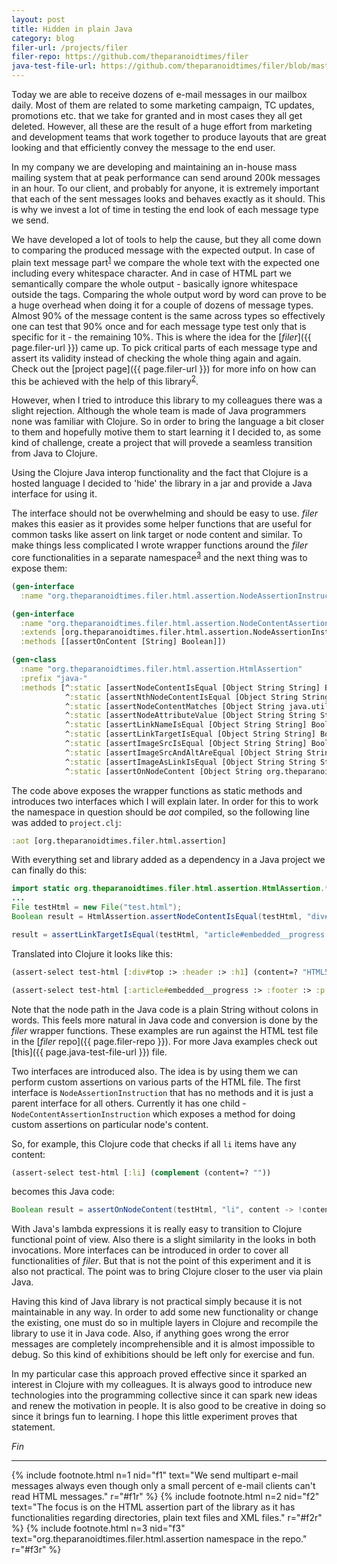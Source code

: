 ```yaml
---
layout: post
title: Hidden in plain Java
category: blog
filer-url: /projects/filer
filer-repo: https://github.com/theparanoidtimes/filer
java-test-file-url: https://github.com/theparanoidtimes/filer/blob/master/java/FilerMain.java
---
```


Today we are able to receive dozens of e-mail messages in our mailbox daily.
Most of them are related to some marketing campaign, TC updates, promotions etc.
that we take for granted and in most cases they all get deleted. However, all
these are the result of a huge effort from marketing and development teams that
work together to produce layouts that are great looking and that efficiently
convey the message to the end user.

In my company we are developing and maintaining an in-house mass mailing system
that at peak performance can send around 200k messages in an hour. To our client,
and probably for anyone, it is extremely important that each of the sent
messages looks and behaves exactly as it should. This is why we invest a lot of
time in testing the end look of each message type we send.

We have developed a lot of tools to help the cause, but they all come down to
comparing the produced message with the expected output. In case of plain text
message part<sup id="f1r">[1](#f1)</sup> we compare the whole text with the
expected one including every whitespace character. And in case of HTML part we
semantically compare the whole output - basically ignore whitespace outside the
tags. Comparing the whole output word by word can prove to be a huge overhead
when doing it for a couple of dozens of message types. Almost 90% of the message
content is the same across types so effectively one can test that 90% once and
for each message type test only that is specific for it - the remaining 10%.
This is where the idea for the [*filer*]({{ page.filer-url }}) came up. To pick
critical parts of each message type and assert its validity instead of checking
the whole thing again and again. Check out the [project page]({{ page.filer-url }})
for more info on how can this be achieved with the help of this
library<sup id="f2r">[2](#f2)</sup>.

However, when I tried to introduce this library to my colleagues there was a
slight rejection. Although the whole team is made of Java programmers none was
familiar with Clojure. So in order to bring the language a bit closer to them
and hopefully motive them to start learning it I decided to, as some kind of
challenge, create a project that will provede a seamless transition from Java to
Clojure.

Using the Clojure Java interop functionality and the fact that Clojure is a
hosted language I decided to 'hide' the library in a jar and provide a Java
interface for using it.

The interface should not be overwhelming and should be easy to use. *filer* makes
this easier as it provides some helper functions that are useful for common tasks
like assert on link target or node content and similar. To make things less
complicated I wrote wrapper functions around the *filer* core functionalities in
a separate namespace<sup id="f3r">[3](#f3)</sup> and the next thing was to expose
them:

``` clojure
(gen-interface
  :name "org.theparanoidtimes.filer.html.assertion.NodeAssertionInstruction")

(gen-interface
  :name "org.theparanoidtimes.filer.html.assertion.NodeContentAssertionInstruction"
  :extends [org.theparanoidtimes.filer.html.assertion.NodeAssertionInstruction]
  :methods [[assertOnContent [String] Boolean]])

(gen-class
  :name "org.theparanoidtimes.filer.html.assertion.HtmlAssertion"
  :prefix "java-"
  :methods [^:static [assertNodeContentIsEqual [Object String String] Boolean]
            ^:static [assertNthNodeContentIsEqual [Object String String Integer] Boolean]
            ^:static [assertNodeContentMatches [Object String java.util.regex.Pattern] Boolean]
            ^:static [assertNodeAttributeValue [Object String String String] Boolean]
            ^:static [assertLinkNameIsEqual [Object String String] Boolean]
            ^:static [assertLinkTargetIsEqual [Object String String] Boolean]
            ^:static [assertImageSrcIsEqual [Object String String] Boolean]
            ^:static [assertImageSrcAndAltAreEqual [Object String String String] Boolean]
            ^:static [assertImageAsLinkIsEqual [Object String String String] Boolean]
            ^:static [assertOnNodeContent [Object String org.theparanoidtimes.filer.html.assertion.NodeContentAssertionInstruction]
```

The code above exposes the wrapper functions as static methods and introduces
two interfaces which I will explain later. In order for this to work the namespace
in question should be *aot* compiled, so the following line was added to `project.clj`:
```clojure
:aot [org.theparanoidtimes.filer.html.assertion]
```

With everything set and library added as a dependency in a Java project we can
finally do this:

```java
import static org.theparanoidtimes.filer.html.assertion.HtmlAssertion.*;
...
File testHtml = new File("test.html");
Boolean result = HtmlAssertion.assertNodeContentIsEqual(testHtml, "div#top > header > h1", "HTML5 Test Page");

result = assertLinkTargetIsEqual(testHtml, "article#embedded__progress > footer > p > a", "#top");
```

Translated into Clojure it looks like this:
```clojure
(assert-select test-html [:div#top :> :header :> :h1] (content=? "HTML5 Test Page"))

(assert-select test-html [:article#embedded__progress :> :footer :> :p :> :a] (link-target=? "#top"))
```

Note that the node path in the Java code is a plain String without colons in words.
This feels more natural in Java code and conversion is done by the *filer* wrapper
functions. These examples are run against the HTML test file in the
[*filer* repo]({{ page.filer-repo }}). For more Java examples check out
[this]({{ page.java-test-file-url }}) file.

Two interfaces are introduced also. The idea is by using them we can perform custom
assertions on various parts of the HTML file. The first interface is
`NodeAssertionInstruction` that has no methods and it is just a parent interface
for all others. Currently it has one child - `NodeContentAssertionInstruction`
which exposes a method for doing custom assertions on particular node's content.

So, for example, this Clojure code that checks if all `li` items have any content:
```clojure
(assert-select test-html [:li] (complement (content=? ""))
```
becomes this Java code:
```java
Boolean result = assertOnNodeContent(testHtml, "li", content -> !content.equals(""));
```

With Java's lambda expressions it is really easy to transition to Clojure functional
point of view. Also there is a slight similarity in the looks in both invocations.
More interfaces can be introduced in order to cover all functionalities of *filer*.
But that is not the point of this experiment and it is also not practical. The
point was to bring Clojure closer to the user via plain Java.

Having this kind of Java library is not practical simply because it is not
maintainable in any way. In order to add some new functionality or change the
existing, one must do so in multiple layers in Clojure and recompile the library
to use it in Java code. Also, if anything goes wrong the error messages are
completely incomprehensible and it is almost impossible to debug. So this kind
of exhibitions should be left only for exercise and fun.

In my particular case this approach proved effective since it sparked an interest
in Clojure with my colleagues. It is always good to introduce new technologies
into the programming collective since it can spark new ideas and renew the motivation
in people. It is also good to be creative in doing so since it brings fun to
learning. I hope this little experiment proves that statement.

*Fin*

---
{% include footnote.html n=1 nid="f1" text="We send multipart e-mail messages always even
though only a small percent of e-mail clients can't read HTML messages." r="#f1r" %}
{% include footnote.html n=2 nid="f2" text="The focus is on the HTML assertion part
of the library as it has functionalities regarding directories, plain text files and
XML files." r="#f2r" %}
{% include footnote.html n=3 nid="f3" text="org.theparanoidtimes.filer.html.assertion
namespace in the repo." r="#f3r" %}

